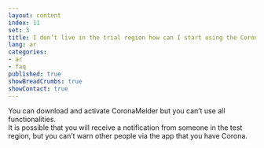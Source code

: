 ```yaml
---
layout: content
index: 11
set: 3
title: I don’t live in the trial region how can I start using the CoronaMelder app?
lang: ar
categories:
- ar
- faq
published: true
showBreadCrumbs: true
showContact: true
---
```


You can download and activate CoronaMelder but you can’t use all functionalities.  
It is possible that you will receive a notification from someone in the test region, but you can’t warn other people via the app that you have Corona.  
